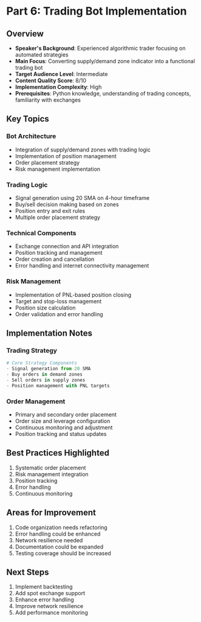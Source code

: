 # Part 6: Trading Bot Implementation

## Overview
- **Speaker's Background**: Experienced algorithmic trader focusing on automated strategies
- **Main Focus**: Converting supply/demand zone indicator into a functional trading bot
- **Target Audience Level**: Intermediate
- **Content Quality Score**: 8/10
- **Implementation Complexity**: High
- **Prerequisites**: Python knowledge, understanding of trading concepts, familiarity with exchanges

## Key Topics

### Bot Architecture
- Integration of supply/demand zones with trading logic
- Implementation of position management
- Order placement strategy
- Risk management implementation

### Trading Logic
- Signal generation using 20 SMA on 4-hour timeframe
- Buy/sell decision making based on zones
- Position entry and exit rules
- Multiple order placement strategy

### Technical Components
- Exchange connection and API integration
- Position tracking and management
- Order creation and cancellation
- Error handling and internet connectivity management

### Risk Management
- Implementation of PNL-based position closing
- Target and stop-loss management
- Position size calculation
- Order validation and error handling

## Implementation Notes

### Trading Strategy
```python
# Core Strategy Components
- Signal generation from 20 SMA
- Buy orders in demand zones
- Sell orders in supply zones
- Position management with PNL targets
```

### Order Management
- Primary and secondary order placement
- Order size and leverage configuration
- Continuous monitoring and adjustment
- Position tracking and status updates

## Best Practices Highlighted
1. Systematic order placement
2. Risk management integration
3. Position tracking
4. Error handling
5. Continuous monitoring

## Areas for Improvement
1. Code organization needs refactoring
2. Error handling could be enhanced
3. Network resilience needed
4. Documentation could be expanded
5. Testing coverage should be increased

## Next Steps
1. Implement backtesting
2. Add spot exchange support
3. Enhance error handling
4. Improve network resilience
5. Add performance monitoring 